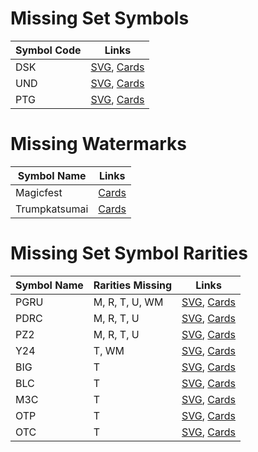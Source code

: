 # Missing Set Symbols
| Symbol Code | Links                                                                                 |
|-------------|---------------------------------------------------------------------------------------|
| DSK         | [SVG](https://svgs.scryfall.io/sets/dsk.svg), [Cards](https://scryfall.com/sets/dsk)  |
| UND         | [SVG](https://svgs.scryfall.io/sets/und.svg), [Cards](https://scryfall.com/sets/tund) |
| PTG         | [SVG](https://svgs.scryfall.io/sets/ptg.svg), [Cards](https://scryfall.com/sets/ptg)  |

# Missing Watermarks
| Symbol Name   | Links                                                          |
|---------------|----------------------------------------------------------------|
| Magicfest     | [Cards](https://scryfall.com/search?q=watermark:magicfest)     |
| Trumpkatsumai | [Cards](https://scryfall.com/search?q=watermark:trumpkatsumai) |

# Missing Set Symbol Rarities
| Symbol Name | Rarities Missing | Links                                                                                 |
|-------------|------------------|---------------------------------------------------------------------------------------|
| PGRU        | M, R, T, U, WM   | [SVG](https://svgs.scryfall.io/sets/pgru.svg), [Cards](https://scryfall.com/sets/ptg) |
| PDRC        | M, R, T, U       | [SVG](https://svgs.scryfall.io/sets/pdrc.svg), [Cards](https://scryfall.com/sets/ptg) |
| PZ2         | M, R, T, U       | [SVG](https://svgs.scryfall.io/sets/pz2.svg), [Cards](https://scryfall.com/sets/ptg)  |
| Y24         | T, WM            | [SVG](https://svgs.scryfall.io/sets/y24.svg), [Cards](https://scryfall.com/sets/ptg)  |
| BIG         | T                | [SVG](https://svgs.scryfall.io/sets/big.svg), [Cards](https://scryfall.com/sets/ptg)  |
| BLC         | T                | [SVG](https://svgs.scryfall.io/sets/blc.svg), [Cards](https://scryfall.com/sets/ptg)  |
| M3C         | T                | [SVG](https://svgs.scryfall.io/sets/m3c.svg), [Cards](https://scryfall.com/sets/ptg)  |
| OTP         | T                | [SVG](https://svgs.scryfall.io/sets/otp.svg), [Cards](https://scryfall.com/sets/ptg)  |
| OTC         | T                | [SVG](https://svgs.scryfall.io/sets/otc.svg), [Cards](https://scryfall.com/sets/ptg)  |
